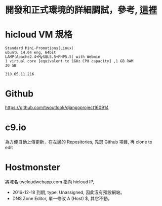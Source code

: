 # 開發和正式環境的詳細調試，參考, [這裡](DEV-PROD.md)


# hicloud VM 規格
    Standard Mini-Promotions(Linux)
    ubuntu 14.04 eng, 64bit
    LAMP(Apache2.4+MySQL5.5+PHP5.5) with Webmin
    1 virtual core [equivalent to 1GHz CPU capacity] ,1 GB RAM
    30 GB
    
    210.65.11.216

# Github
https://github.com/twoutlook/djangoproject160914

# c9.io
為方便自動上傳更新，在左邊的
Repositories, 先選 Github 項目, 再 clone to edit 



# Hostmonster


將域名 twcloudwebapp.com 指向 hicloud IP, 
- 2016-12-18 到期, type: Unassigned, 因此沒有預設網站。
- DNS Zone Editor, 單一修改 A (Host) $, 其它不動。  

